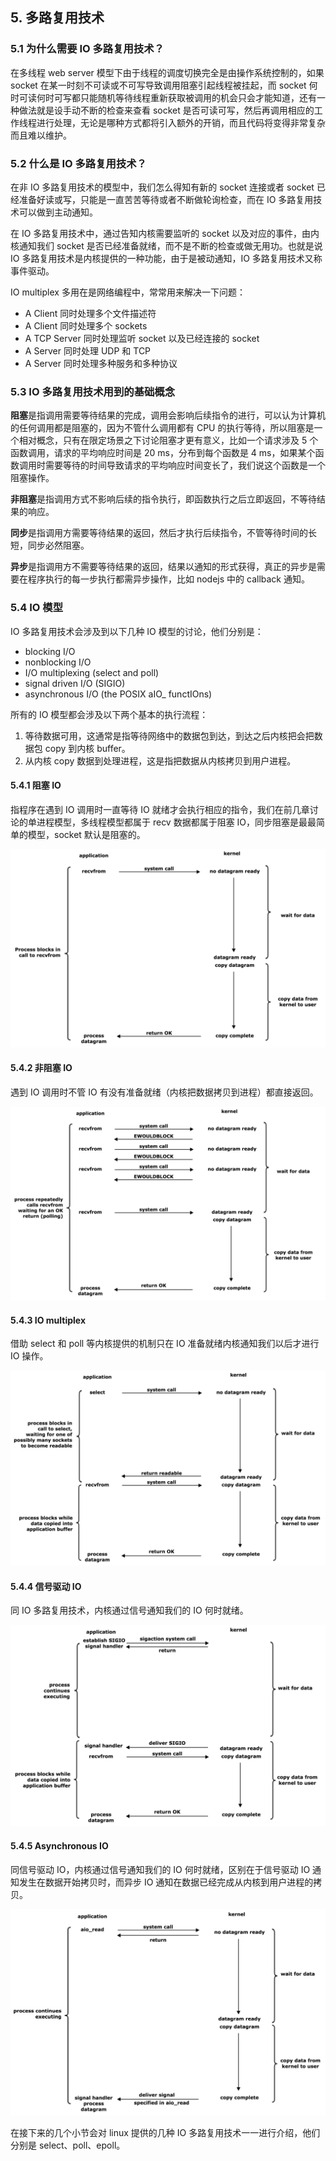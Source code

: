 ## 5. 多路复用技术

### 5.1 为什么需要 IO 多路复用技术？

在多线程 web server 模型下由于线程的调度切换完全是由操作系统控制的，如果 socket 在某一时刻不可读或不可写导致调用阻塞引起线程被挂起，而 socket 何时可读何时可写都只能随机等待线程重新获取被调用的机会只会才能知道，还有一种做法就是设手动不断的检查来查看 socket 是否可读可写，然后再调用相应的工作线程进行处理，无论是哪种方式都将引入额外的开销，而且代码将变得非常复杂而且难以维护。

### 5.2 什么是 IO 多路复用技术？

在非 IO 多路复用技术的模型中，我们怎么得知有新的 socket 连接或者 socket 已经准备好读或写，只能是一直苦苦等待或者不断做轮询检查，而在 IO 多路复用技术可以做到主动通知。

在 IO 多路复用技术中，通过告知内核需要监听的 socket 以及对应的事件，由内核通知我们 socket 是否已经准备就绪，而不是不断的检查或做无用功。也就是说 IO 多路复用技术是内核提供的一种功能，由于是被动通知，IO 多路复用技术又称事件驱动。

IO multiplex 多用在是网络编程中，常常用来解决一下问题：
- A Client 同时处理多个文件描述符
- A Client 同时处理多个 sockets
- A TCP Server 同时处理监听 socket 以及已经连接的 socket
- A Server 同时处理 UDP 和 TCP
- A Server 同时处理多种服务和多种协议

### 5.3 IO 多路复用技术用到的基础概念

**阻塞**是指调用需要等待结果的完成，调用会影响后续指令的进行，可以认为计算机的任何调用都是阻塞的，因为不管什么调用都有 CPU 的执行等待，所以阻塞是一个相对概念，只有在限定场景之下讨论阻塞才更有意义，比如一个请求涉及 5 个函数调用，请求的平均响应时间是 20 ms，分布到每个函数是 4 ms，如果某个函数调用时需要等待的时间导致请求的平均响应时间变长了，我们说这个函数是一个阻塞操作。

**非阻塞**是指调用方式不影响后续的指令执行，即函数执行之后立即返回，不等待结果的响应。

**同步**是指调用方需要等待结果的返回，然后才执行后续指令，不管等待时间的长短，同步必然阻塞。

**异步**是指调用方不需要等待结果的返回，结果以通知的形式获得，真正的异步是需要在程序执行的每一步执行都需异步操作，比如 nodejs 中的 callback 通知。


### 5.4 IO 模型

IO 多路复用技术会涉及到以下几种 IO 模型的讨论，他们分别是：

- blocking I/O
- nonblocking I/O
- I/O multiplexing (select and poll)
- signal driven I/O (SIGIO)
- asynchronous I/O (the POSIX aIO_ functIOns)

所有的 IO 模型都会涉及以下两个基本的执行流程：

1. 等待数据可用，这通常是指等待网络中的数据包到达，到达之后内核把会把数据包 copy 到内核 buffer。
2. 从内核 copy 数据到处理进程，这是指把数据从内核拷贝到用户进程。

#### 5.4.1 阻塞 IO

指程序在遇到 IO 调用时一直等待 IO 就绪才会执行相应的指令，我们在前几章讨论的单进程模型，多线程模型都属于 recv 数据都属于阻塞 IO，同步阻塞是最最简单的模型，socket 默认是阻塞的。

![](imgs/block-io-model.png)

#### 5.4.2 非阻塞 IO

遇到 IO 调用时不管 IO 有没有准备就绪（内核把数据拷贝到进程）都直接返回。

![](imgs/noblock-io-model.png)

#### 5.4.3 IO multiplex

 借助 select 和 poll 等内核提供的机制只在 IO 准备就绪内核通知我们以后才进行 IO 操作。

![](imgs/io-multiplex-model.png)

#### 5.4.4 信号驱动 IO

同 IO 多路复用技术，内核通过信号通知我们的 IO 何时就绪。

![](imgs/signal-io-model.png)

#### 5.4.5 Asynchronous IO

同信号驱动 IO，内核通过信号通知我们的 IO 何时就绪，区别在于信号驱动 IO 通知发生在数据开始拷贝时，而异步 IO 通知在数据已经完成从内核到用户进程的拷贝。

![](imgs/asynchronous-io-model.png)

在接下来的几个小节会对 linux 提供的几种 IO 多路复用技术一一进行介绍，他们分别是 select、poll、epoll。

